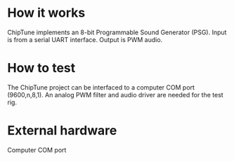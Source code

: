 # How it works

ChipTune implements an 8-bit Programmable Sound Generator (PSG).
Input is from a serial UART interface.
Output is PWM audio.

# How to test

The ChipTune project can be interfaced to a computer COM port (9600,n,8,1).
An analog PWM filter and audio driver are needed for the test rig.

# External hardware

Computer COM port

